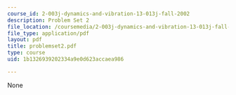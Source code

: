 ```yaml
---
course_id: 2-003j-dynamics-and-vibration-13-013j-fall-2002
description: Problem Set 2
file_location: /coursemedia/2-003j-dynamics-and-vibration-13-013j-fall-2002/1b1326939202334a9e0d623accaea986_problemset2.pdf
file_type: application/pdf
layout: pdf
title: problemset2.pdf
type: course
uid: 1b1326939202334a9e0d623accaea986

---
```

None